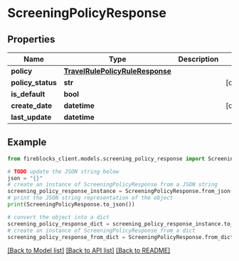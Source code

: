 # ScreeningPolicyResponse


## Properties

Name | Type | Description | Notes
------------ | ------------- | ------------- | -------------
**policy** | [**TravelRulePolicyRuleResponse**](TravelRulePolicyRuleResponse.md) |  | 
**policy_status** | **str** |  | [optional] 
**is_default** | **bool** |  | 
**create_date** | **datetime** |  | [optional] 
**last_update** | **datetime** |  | 

## Example

```python
from fireblocks_client.models.screening_policy_response import ScreeningPolicyResponse

# TODO update the JSON string below
json = "{}"
# create an instance of ScreeningPolicyResponse from a JSON string
screening_policy_response_instance = ScreeningPolicyResponse.from_json(json)
# print the JSON string representation of the object
print(ScreeningPolicyResponse.to_json())

# convert the object into a dict
screening_policy_response_dict = screening_policy_response_instance.to_dict()
# create an instance of ScreeningPolicyResponse from a dict
screening_policy_response_from_dict = ScreeningPolicyResponse.from_dict(screening_policy_response_dict)
```
[[Back to Model list]](../README.md#documentation-for-models) [[Back to API list]](../README.md#documentation-for-api-endpoints) [[Back to README]](../README.md)



